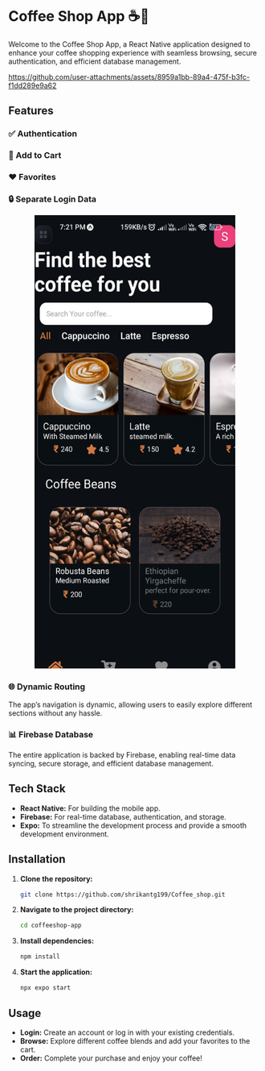 
# Coffee Shop App ☕️📱

Welcome to the Coffee Shop App, a React Native application designed to enhance your coffee shopping experience with seamless browsing, secure authentication, and efficient database management.


https://github.com/user-attachments/assets/8959a1bb-89a4-475f-b3fc-f1dd289e9a62






## Features

### ✅ Authentication

### 🛒 Add to Cart

### ❤ Favorites
### 🔒 Separate Login Data
<p align="center">
<img src="assets/screenshot.jpg" alt="coffee shop" width="400" height="900">
</p>

### 🌐 Dynamic Routing
The app’s navigation is dynamic, allowing users to easily explore different sections without any hassle.

### 📊 Firebase Database
The entire application is backed by Firebase, enabling real-time data syncing, secure storage, and efficient database management.

## Tech Stack

- **React Native:** For building the mobile app.
- **Firebase:** For real-time database, authentication, and storage.
- **Expo:** To streamline the development process and provide a smooth development environment.

## Installation

1. **Clone the repository:**
   ```bash
   git clone https://github.com/shrikantg199/Coffee_shop.git
   ```
2. **Navigate to the project directory:**
   ```bash
   cd coffeeshop-app
   ```
3. **Install dependencies:**
   ```bash
   npm install
   ```
4. **Start the application:**
   ```bash
   npx expo start
   ```

## Usage

- **Login:** Create an account or log in with your existing credentials.
- **Browse:** Explore different coffee blends and add your favorites to the cart.
- **Order:** Complete your purchase and enjoy your coffee!


